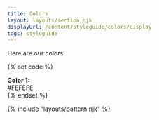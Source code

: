 ```yaml
---
title: Colors
layout: layouts/section.njk
displayUrl: /content/styleguide/colors/display
tags: styleguide
---
```


Here are our colors!

{% set code %}
<div>
	<strong>Color 1:</strong>
</div>
<div>#FEFEFE</div>
{% endset %}

{% include "layouts/pattern.njk" %}